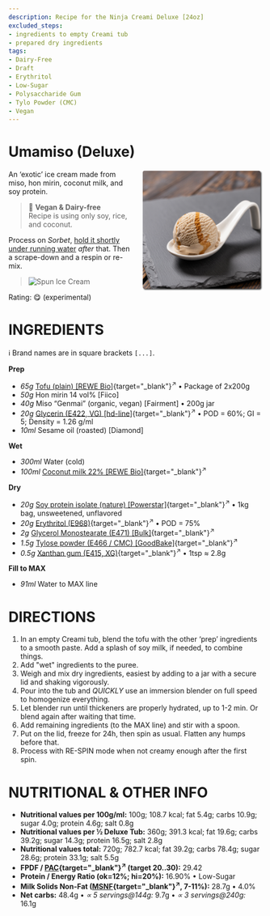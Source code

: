 ```yaml
---
description: Recipe for the Ninja Creami Deluxe [24oz]
excluded_steps:
- ingredients to empty Creami tub
- prepared dry ingredients
tags:
- Dairy-Free
- Draft
- Erythritol
- Low-Sugar
- Polysaccharide Gum
- Tylo Powder (CMC)
- Vegan
---
```

# Umamiso (Deluxe)
<img style="float: right; margin-left: 1.5em;" width=240 alt="Logo" src="logo-umamiso.png" />

An ‘exotic’ ice cream made from miso, hon mirin, coconut milk, and soy protein.

> 🌿 **Vegan & Dairy-free**<br />Recipe is using only soy, rice, and coconut.

Process on *Sorbet*, [hold it shortly under running water](https://jhermann.github.io/ice-creamery/info/tips%2Btricks/#handling-of-icy-sides-bottom)
*after* that.
Then a scrape-down and a respin or re-mix.

> <img width=360 alt="Spun Ice Cream" src="" class="zoomable" />

Rating: 😋 (experimental)

# INGREDIENTS

ℹ️ Brand names are in square brackets `[...]`.

**Prep**

  - _65g_ [Tofu (plain) \[REWE Bio\]](/ice-creamery/info/ingredients/#tofu){target="_blank"}<sup>↗</sup> • Package of 2x200g
  - _50g_ Hon mirin 14 vol% [Fiico]
  - _40g_ Miso “Genmai” (organic, vegan) [Fairment] • 200g jar
  - _20g_ [Glycerin (E422, VG) \[hd-line\]](/ice-creamery/info/ingredients/#vegetable-glycerin-glycerol-vg-e422){target="_blank"}<sup>↗</sup> • POD = 60%; GI = 5; Density = 1.26 g/ml
  - _10ml_ Sesame oil (roasted) [Diamond]

**Wet**

  - _300ml_ Water (cold)
  - _100ml_ [Coconut milk 22% \[REWE Bio\]](/ice-creamery/info/ingredients/#coconut-milk){target="_blank"}<sup>↗</sup>

**Dry**

  - _20g_ [Soy protein isolate (nature) \[Powerstar\]](/ice-creamery/info/ingredients/#soy-protein-isolate){target="_blank"}<sup>↗</sup> • 1kg bag, unsweetened, unflavored
  - _20g_ [Erythritol (E968)](/ice-creamery/info/ingredients/#erythritol-e968){target="_blank"}<sup>↗</sup> • POD = 75%
  - _2g_ [Glycerol Monostearate (E471) \[Bulk\]](/ice-creamery/info/ingredients/#glycerol-monostearate-gms-e471){target="_blank"}<sup>↗</sup>
  - _1.5g_ [Tylose powder (E466 / CMC) \[GoodBake\]](/ice-creamery/info/ingredients/#cocoa-powder){target="_blank"}<sup>↗</sup>
  - _0.5g_ [Xanthan gum (E415, XG)](/ice-creamery/info/ingredients/#xanthan-gum-xg-e415){target="_blank"}<sup>↗</sup> • 1tsp ≈ 2.8g

**Fill to MAX**

  - _91ml_ Water to MAX line

# DIRECTIONS

 1. In an empty Creami tub, blend the tofu with the other ‘prep’ ingredients to a smooth paste. Add a splash of soy milk, if needed, to combine things.
 1. Add "wet" ingredients to the puree.
 1. Weigh and mix dry ingredients, easiest by adding to a jar with a secure lid and shaking vigorously.
 1. Pour into the tub and *QUICKLY* use an immersion blender on full speed to homogenize everything.
 1. Let blender run until thickeners are properly hydrated, up to 1-2 min. Or blend again after waiting that time.
 1. Add remaining ingredients (to the MAX line) and stir with a spoon.
 1. Put on the lid, freeze for 24h, then spin as usual. Flatten any humps before that.
 1. Process with RE-SPIN mode when not creamy enough after the first spin.

# NUTRITIONAL & OTHER INFO
- **Nutritional values per 100g/ml:** 100g; 108.7 kcal; fat 5.4g; carbs 10.9g; sugar 4.0g; protein 4.6g; salt 0.8g
- **Nutritional values per ½ Deluxe Tub:** 360g; 391.3 kcal; fat 19.6g; carbs 39.2g; sugar 14.3g; protein 16.5g; salt 2.8g
- **Nutritional values total:** 720g; 782.7 kcal; fat 39.2g; carbs 78.4g; sugar 28.6g; protein 33.1g; salt 5.5g
- **FPDF / [PAC](/ice-creamery/info/glossary/#potere-anti-congelante-pac){target="_blank"}<sup>↗</sup> (target 20..30):** 29.42
- **Protein / Energy Ratio (ok=12%; hi=20%):** 16.90% • Low-Sugar
- **Milk Solids Non-Fat ([MSNF](/ice-creamery/info/glossary/#milk-solids-not-fat-msnf){target="_blank"}<sup>↗</sup>, 7-11%):** 28.7g • 4.0%
- **Net carbs:** 48.4g • *∝ 5 servings@144g:* 9.7g • *∝ 3 servings@240g:* 16.1g
